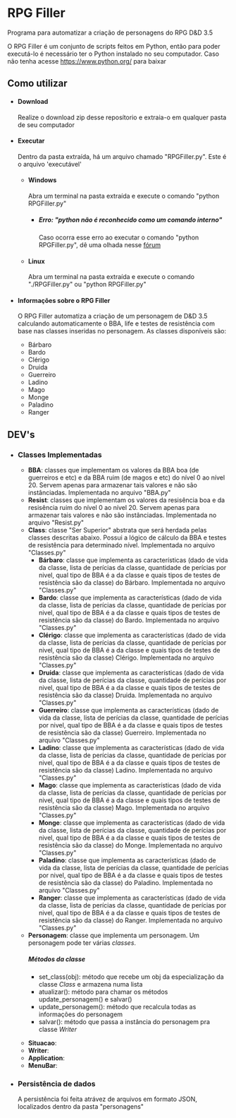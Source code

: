 <h1>RPG Filler</h1>
<p>
	Programa para automatizar a criação de personagens do RPG D&D 3.5
</p>
<p>
	O RPG Filler é um conjunto de scripts feitos em Python, então para poder executá-lo é necessário ter o Python instalado no seu computador. Caso não tenha acesse <a href="https://www.python.org/">https://www.python.org/</a> para baixar
</p>
<h2>Como utilizar</h2>
<ul>
	<li>
		<h4>Download</h4>
		<p>
			Realize o download zip desse reposítorio e extraia-o em qualquer pasta de seu computador
		</p>
	</li>
	<li>
		<h4>Executar</h4>
		<p>
			Dentro da pasta extraída, há um arquivo chamado "RPGFiller.py". Este é o arquivo 'executável'
		</p>
		<ul>
			<li>
				<h4>Windows</h4>
				<p>
					Abra um terminal na pasta extraída e execute o comando "python RPGFiller.py"
				</p>
				<ul>
					<li>
						<h5>Erro: "python não é reconhecido como um comando interno"</h5>
						<p>
							Caso ocorra esse erro ao executar o comando "python RPGFiller.py", dê uma olhada nesse <a href="http://stackoverflow.com/questions/7054424/python-not-recognised-as-a-command">fórum</a>
						</p>
					</li>
				</ul>
			</li>
			<li>
				<h4>Linux</h4>
				<p>
					Abra um terminal na pasta extraída e execute o comando "./RPGFiller.py" ou "python RPGFiller.py"
				</p>
			</li>
		</ul>
	</li>
	<li>
		<h4>Informações sobre o RPG Filler</h4>
		<p>
			O RPG Filler automatiza a criação de um personagem de D&D 3.5 calculando automaticamente o BBA, life e testes de resistência com base nas classes inseridas no personagem. 
			As classes disponíveis são:
		</p>
		<ul>
			<li>Bárbaro</li>
			<li>Bardo</li>
			<li>Clérigo</li>
			<li>Druida</li>
			<li>Guerreiro</li>
			<li>Ladino</li>
			<li>Mago</li>
			<li>Monge</li>
			<li>Paladino</li>
			<li>Ranger</li>
		</ul>
	</li>
</ul>
<h2>DEV's</h2>
<ul>
	<li>
		<h3>Classes Implementadas</h3>
		<ul>
			<li>
				<b>BBA</b>: classes que implementam os valores da BBA boa (de guerreiros e etc) e da BBA ruim (de magos e etc) do nível 0 ao nível 20. Servem apenas para armazenar tais valores e não são instânciadas. Implementada no arquivo "BBA.py"
			</li>
			<li>
				<b>Resist</b>: classes que implementam os valores da resisência boa e da resisência ruim do nível 0 ao nível 20. Servem apenas para armazenar tais valores e não são instânciadas. Implementada no arquivo "Resist.py"
			</li>
			<li>
				<b>Class</b>: classe "Ser Superior" abstrata que será herdada pelas classes descritas abaixo. Possui a lógico de cálculo da BBA e testes de resistência para determinado nível. Implementada no arquivo "Classes.py"
				<ul>
					<li>
						<b>Bárbaro</b>: classe que implementa as características (dado de vida da classe, lista de perícias da classe, quantidade de perícias por nivel, qual tipo de BBA é a da classe e quais tipos de testes de resistência são da classe) do Bárbaro. Implementada no arquivo "Classes.py"
					</li>
					<li>
						<b>Bardo</b>: classe que implementa as características (dado de vida da classe, lista de perícias da classe, quantidade de perícias por nivel, qual tipo de BBA é a da classe e quais tipos de testes de resistência são da classe) do Bardo. Implementada no arquivo "Classes.py"
					</li>
					<li>
						<b>Clérigo</b>: classe que implementa as características (dado de vida da classe, lista de perícias da classe, quantidade de perícias por nivel, qual tipo de BBA é a da classe e quais tipos de testes de resistência são da classe) Clérigo. Implementada no arquivo "Classes.py"
					</li>
					<li>
						<b>Druida</b>: classe que implementa as características (dado de vida da classe, lista de perícias da classe, quantidade de perícias por nivel, qual tipo de BBA é a da classe e quais tipos de testes de resistência são da classe) Druida. Implementada no arquivo "Classes.py"
					</li>
					<li>
						<b>Guerreiro</b>: classe que implementa as características (dado de vida da classe, lista de perícias da classe, quantidade de perícias por nivel, qual tipo de BBA é a da classe e quais tipos de testes de resistência são da classe) Guerreiro. Implementada no arquivo "Classes.py"
					</li>
					<li>
						<b>Ladino</b>: classe que implementa as características (dado de vida da classe, lista de perícias da classe, quantidade de perícias por nivel, qual tipo de BBA é a da classe e quais tipos de testes de resistência são da classe) Ladino. Implementada no arquivo "Classes.py"
					</li>
					<li>
						<b>Mago</b>: classe que implementa as características (dado de vida da classe, lista de perícias da classe, quantidade de perícias por nivel, qual tipo de BBA é a da classe e quais tipos de testes de resistência são da classe) Mago. Implementada no arquivo "Classes.py"
					</li>
					<li>
						<b>Monge</b>: classe que implementa as características (dado de vida da classe, lista de perícias da classe, quantidade de perícias por nivel, qual tipo de BBA é a da classe e quais tipos de testes de resistência são da classe) do Monge. Implementada no arquivo "Classes.py"
					</li>
					<li>
						<b>Paladino</b>: classe que implementa as características (dado de vida da classe, lista de perícias da classe, quantidade de perícias por nivel, qual tipo de BBA é a da classe e quais tipos de testes de resistência são da classe) do Paladino. Implementada no arquivo "Classes.py"
					</li>
					<li>
						<b>Ranger</b>: classe que implementa as características (dado de vida da classe, lista de perícias da classe, quantidade de perícias por nivel, qual tipo de BBA é a da classe e quais tipos de testes de resistência são da classe) do Ranger. Implementada no arquivo "Classes.py"
					</li>
				</ul>
			</li>
			<li>
				<b>Personagem</b>: classe que implementa um personagem. Um personagem pode ter várias <i>classes</i>. 
				<p>
					<h5>Métodos da classe</h5>
					<ul>
						<li>
							set_class(obj): método que recebe um obj da especialização da classe <i>Class</i> e armazena numa lista
						</li>
						<li>
							atualizar(): método para chamar os métodos update_personagem() e salvar()
						</li>
						<li>
							update_personagem(): método que recalcula todas as informações do personagem
						</li>
						<li>
							salvar(): método que passa a instância do personagem pra classe <i>Writer</i>
						</li>
					</ul>
				</p>
			</li>
			<li>
				<b>Situacao</b>: 
			</li>
			<li>
				<b>Writer</b>: 
			</li>
			<li>
				<b>Application</b>: 
			</li>
			<li>
				<b>MenuBar</b>: 
			</li>
		</ul>
	</li>
	<li>
		<h3>Persistência de dados</h3>
		<p>
			A persistência foi feita atrávez de arquivos em formato JSON, localizados dentro da pasta "personagens"
		</p>
	</li>
</ul>







